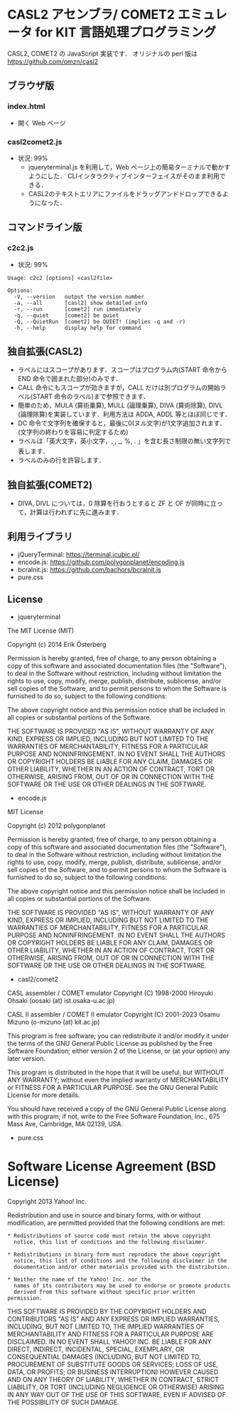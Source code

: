 # CASL2 アセンブラ/ COMET2 エミュレータ for KIT 言語処理プログラミング

CASL2, COMET2 の JavaScript 実装です．
オリジナルの perl 版は https://github.com/omzn/casl2

## ブラウザ版

### index.html

* 開く Web ページ

### casl2comet2.js

* 状況: 99%
  * jqueryterminal.js を利用して，Web ページ上の簡易ターミナルで動かすようにした． 
    CLIインタラクティブインターフェイスがそのまま利用できる．
  * CASL2のテキストエリアにファイルをドラッグアンドドロップできるようになった．

## コマンドライン版

### c2c2.js

* 状況: 99%
```
Usage: c2c2 [options] <casl2file>

Options:
  -V, --version   output the version number
  -a, --all       [casl2] show detailed info
  -r, --run       [comet2] run immediately  
  -q, --quiet     [comet2] be quiet 
  -Q, --QuietRun  [comet2] be QUIET! (implies -q and -r)
  -h, --help      display help for command
```  

## 独自拡張(CASL2)

* ラベルにはスコープがあります．スコープはプログラム内(START 命令から END 命令で囲まれた部分)のみです．
* CALL 命令にもスコープが効きますが，CALL だけは別プログラムの開始ラベル(START 命令のラベル)まで参照できます．
* 簡単のため，MULA (算術乗算), MULL (論理乗算), DIVA (算術除算), DIVL (論理除算)を実装しています．利用方法は ADDA, ADDL 等とほぼ同じです．
* DC 命令で文字列を確保すると，最後に0(ヌル文字)が1文字追加されます．(文字列の終わりを容易に判定するため)
* ラベルは「英大文字，英小文字，$, _, %, . 」のいずれかで始まり，「英大文字，英小文字，数字，$, _, %, . 」を含む長さ制限の無い文字列で表します．
* ラベルのみの行を許容します．

## 独自拡張(COMET2)

* DIVA, DIVL については，0 除算を行おうとすると ZF と OF が同時に立って，計算は行われずに先に進みます．

## 利用ライブラリ

* jQueryTerminal: https://terminal.jcubic.pl/
* encode.js: https://github.com/polygonplanet/encoding.js
* bcralnit.js: https://github.com/bachors/bcralnit.js
* pure.css

## License

* jqueryterminal

The MIT License (MIT)

Copyright (c) 2014 Erik Österberg

Permission is hereby granted, free of charge, to any person obtaining a copy of this software and associated documentation files (the "Software"), to deal in the Software without restriction, including without limitation the rights to use, copy, modify, merge, publish, distribute, sublicense, and/or sell copies of the Software, and to permit persons to whom the Software is furnished to do so, subject to the following conditions:

The above copyright notice and this permission notice shall be included in all copies or substantial portions of the Software.

THE SOFTWARE IS PROVIDED "AS IS", WITHOUT WARRANTY OF ANY KIND, EXPRESS OR IMPLIED, INCLUDING BUT NOT LIMITED TO THE WARRANTIES OF MERCHANTABILITY, FITNESS FOR A PARTICULAR PURPOSE AND NONINFRINGEMENT. IN NO EVENT SHALL THE AUTHORS OR COPYRIGHT HOLDERS BE LIABLE FOR ANY CLAIM, DAMAGES OR OTHER LIABILITY, WHETHER IN AN ACTION OF CONTRACT, TORT OR OTHERWISE, ARISING FROM, OUT OF OR IN CONNECTION WITH THE SOFTWARE OR THE USE OR OTHER DEALINGS IN THE SOFTWARE.

* encode.js

MIT License

Copyright (c) 2012 polygonplanet

Permission is hereby granted, free of charge, to any person obtaining a copy
of this software and associated documentation files (the "Software"), to deal
in the Software without restriction, including without limitation the rights
to use, copy, modify, merge, publish, distribute, sublicense, and/or sell
copies of the Software, and to permit persons to whom the Software is
furnished to do so, subject to the following conditions:

The above copyright notice and this permission notice shall be included in all
copies or substantial portions of the Software.

THE SOFTWARE IS PROVIDED "AS IS", WITHOUT WARRANTY OF ANY KIND, EXPRESS OR
IMPLIED, INCLUDING BUT NOT LIMITED TO THE WARRANTIES OF MERCHANTABILITY,
FITNESS FOR A PARTICULAR PURPOSE AND NONINFRINGEMENT. IN NO EVENT SHALL THE
AUTHORS OR COPYRIGHT HOLDERS BE LIABLE FOR ANY CLAIM, DAMAGES OR OTHER
LIABILITY, WHETHER IN AN ACTION OF CONTRACT, TORT OR OTHERWISE, ARISING FROM,
OUT OF OR IN CONNECTION WITH THE SOFTWARE OR THE USE OR OTHER DEALINGS IN THE
SOFTWARE.

* casl2/comet2

CASL assembler / COMET emulator
Copyright (C) 1998-2000 Hiroyuki Ohsaki (oosaki (at) ist.osaka-u.ac.jp)

CASL II assembler / COMET II emulator
Copyright (C) 2001-2023 Osamu Mizuno (o-mizuno (at) kit.ac.jp)

This program is free software; you can redistribute it and/or modify it
under the terms of the GNU General Public License as published by the
Free Software Foundation; either version 2 of the License, or (at your
option) any later version.

This program is distributed in the hope that it will be useful, but
WITHOUT ANY WARRANTY; without even the implied warranty of
MERCHANTABILITY or FITNESS FOR A PARTICULAR PURPOSE. See the GNU General
Public License for more details.

You should have received a copy of the GNU General Public License along
with this program; if not, write to the Free Software Foundation, Inc.,
675 Mass Ave, Cambridge, MA 02139, USA.

* pure.css

Software License Agreement (BSD License)
========================================

Copyright 2013 Yahoo! Inc.

Redistribution and use in source and binary forms, with or without
modification, are permitted provided that the following conditions are met:

    * Redistributions of source code must retain the above copyright
      notice, this list of conditions and the following disclaimer.

    * Redistributions in binary form must reproduce the above copyright
      notice, this list of conditions and the following disclaimer in the
      documentation and/or other materials provided with the distribution.

    * Neither the name of the Yahoo! Inc. nor the
      names of its contributors may be used to endorse or promote products
      derived from this software without specific prior written permission.

THIS SOFTWARE IS PROVIDED BY THE COPYRIGHT HOLDERS AND CONTRIBUTORS "AS IS" AND
ANY EXPRESS OR IMPLIED WARRANTIES, INCLUDING, BUT NOT LIMITED TO, THE IMPLIED
WARRANTIES OF MERCHANTABILITY AND FITNESS FOR A PARTICULAR PURPOSE ARE
DISCLAIMED. IN NO EVENT SHALL YAHOO! INC. BE LIABLE FOR ANY
DIRECT, INDIRECT, INCIDENTAL, SPECIAL, EXEMPLARY, OR CONSEQUENTIAL DAMAGES
(INCLUDING, BUT NOT LIMITED TO, PROCUREMENT OF SUBSTITUTE GOODS OR SERVICES;
LOSS OF USE, DATA, OR PROFITS; OR BUSINESS INTERRUPTION) HOWEVER CAUSED AND
ON ANY THEORY OF LIABILITY, WHETHER IN CONTRACT, STRICT LIABILITY, OR TORT
(INCLUDING NEGLIGENCE OR OTHERWISE) ARISING IN ANY WAY OUT OF THE USE OF THIS
SOFTWARE, EVEN IF ADVISED OF THE POSSIBILITY OF SUCH DAMAGE.